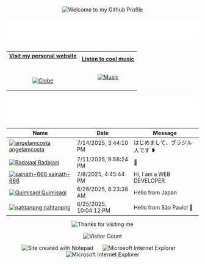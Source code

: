 <!-- "Hero" Header -->
<div align="center">
  <img src="https://github.com/BrunnerLivio/brunnerlivio/blob/master/images/welcome.png?raw=true" style="max-width: 100%;" alt="Welcome to my Github Profile" />
  <br />
  <br />
  <img height="50" alt="My Name is Livio and I like Node.js" src="images/personal_note.svg" />
  <br />
  <br />

</div>

<!-- Social -->
<table width="100%" align="center">
<tr>
<td align="center">
<a href="https://brunnerliv.io">
<strong>Visit my personal website </strong>
<br />
<br />
<br />

<p>

<img alt="Globe" height="80" src="images/globe.gif">
</a>
</p>

</td>


<td align="center">
<a href="https://www.youtube.com/watch?v=3YxaaGgTQYM&ab_channel=EvanescenceVEVO">
<strong>Listen to cool music</strong>
<br />
<br />


<p>
<img height="100" alt="Music" src="images/music.gif"> 
</a>
</p>

</td>
</tr>
</table>

<div align="center">
<a href="https://github.com/BrunnerLivio/brunnerlivio/issues/62#issuecomment-new"><img src="images/guestbook.svg"></a> 
</div>

<!-- Guestbook -->
| Name | Date | Message |
|---|---|---|
| <a href="https://github.com/angelamcosta"><img width="24" src="https://avatars.githubusercontent.com/u/14792447?s=24&u=331aef502a77bc55233c30333368980e4babf819&v=4" alt="angelamcosta" /> angelamcosta</a> |7/14/2025, 3:44:10 PM|はじめまして、ブラジル人です ❥|
| <a href="https://github.com/Radajaaj"><img width="24" src="https://avatars.githubusercontent.com/u/64104035?s=24&u=f4bd56a1d9c4ae1d42f6bccf5ba62d265f1ad83f&v=4" alt="Radajaaj" /> Radajaaj</a> |7/11/2025, 9:58:24 PM|🍍|
| <a href="https://github.com/sainath-666"><img width="24" src="https://avatars.githubusercontent.com/u/96917328?s=24&u=1d02b47b8b6d46ed543591404e84664e1116cd9e&v=4" alt="sainath-666" /> sainath-666</a> |7/8/2025, 4:45:44 PM|Hi, I am a WEB DEVELOPER|
| <a href="https://github.com/Quimisagi"><img width="24" src="https://avatars.githubusercontent.com/u/26472514?s=24&u=f88c9f0ad1b5b8251f77ea34b151d6b7e10fcf28&v=4" alt="Quimisagi" /> Quimisagi</a> |6/26/2025, 6:23:38 AM|Hello from Japan|
| <a href="https://github.com/nahtanpng"><img width="24" src="https://avatars.githubusercontent.com/u/93049899?s=24&u=8d862c24f64c128c215718ef1df759ebf4145c6b&v=4" alt="nahtanpng" /> nahtanpng</a> |6/25/2025, 10:04:12 PM|Hello from São Paulo! 👋|
<!-- /Guestbook -->

<!-- Footer -->

<div align="center">

<img height="120" alt="Thanks for visiting me" width="100%" src="https://raw.githubusercontent.com/BrunnerLivio/brunnerlivio/master/images/marquee.svg" />
<br />

![Visitor Count](https://profile-counter.glitch.me/brunnerlivio/count.svg)


<img src="https://raw.githubusercontent.com/BrunnerLivio/brunnerlivio/master/images/notepad.gif" alt="Site created with Notepad" height="30" />
<!-- "margin-right: whatever;" -->
<span>&nbsp;&nbsp;&nbsp;&nbsp;</span>  
<img src="https://raw.githubusercontent.com/BrunnerLivio/brunnerlivio/master/images/ie_logo.gif" alt="Microsoft Internet Explorer" />
<span>&nbsp;&nbsp;&nbsp;&nbsp;</span>  
<img src="https://raw.githubusercontent.com/BrunnerLivio/brunnerlivio/master/images/noframes.gif" alt="Microsoft Internet Explorer" />

</div>
